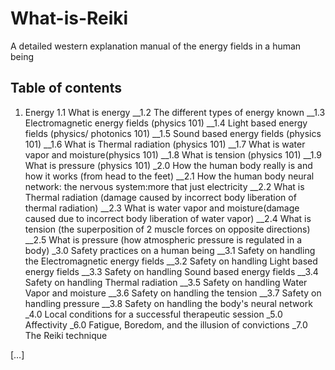 # What-is-Reiki
A detailed western explanation manual of the energy fields in a human being


## Table of contents
1. Energy
 1.1 What is energy
__1.2 The different types of energy known
__1.3 Electromagnetic energy fields (physics 101)
__1.4 Light based energy fields (physics/ photonics 101)
__1.5 Sound based energy fields (physics 101)
__1.6 What is Thermal radiation (physics 101)
__1.7 What is water vapor and moisture(physics 101)
__1.8 What is tension (physics 101)
__1.9 What is pressure (physics 101)
_2.0 How the human body really is and how it works (from head to the feet) 
__2.1 How the human body neural network:  the nervous system:more that just electricity
__2.2 What is Thermal radiation (damage caused by incorrect body liberation of thermal radiation)
__2.3 What is water vapor and moisture(damage caused due to incorrect body liberation of water vapor)
__2.4 What is tension (the superposition of 2 muscle forces on opposite directions)
__2.5 What is pressure (how atmospheric pressure is regulated in a body)
_3.0 Safety practices on a human being
__3.1 Safety on handling the Electromagnetic energy fields
__3.2 Safety on handling Light based energy fields
__3.3 Safety on handling Sound based energy fields
__3.4 Safety on handling Thermal radiation 
__3.5 Safety on handling Water Vapor and moisture
__3.6 Safety on handling the tension
__3.7 Safety on handling pressure
__3.8 Safety on handling the body's neural network
_4.0 Local conditions for a successful therapeutic session
_5.0 Affectivity
_6.0 Fatigue, Boredom, and the illusion of  convictions
_7.0 The Reiki technique 

[…]



